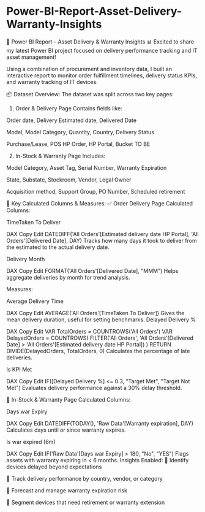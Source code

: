# Power-BI-Report-Asset-Delivery-Warranty-Insights

🚀 Power BI Report – Asset Delivery & Warranty Insights 📊
Excited to share my latest Power BI project focused on delivery performance tracking and IT asset management!

Using a combination of procurement and inventory data, I built an interactive report to monitor order fulfillment timelines, delivery status KPIs, and warranty tracking of IT devices.

📦 Dataset Overview:
The dataset was split across two key pages:

1. Order & Delivery Page
Contains fields like:

Order date, Delivery Estimated date, Delivered Date

Model, Model Category, Quantity, Country, Delivery Status

Purchase/Lease, POS HP Order, HP Portal, Bucket TO BE

2. In-Stock & Warranty Page
Includes:

Model Category, Asset Tag, Serial Number, Warranty Expiration

State, Substate, Stockroom, Vendor, Legal Owner

Acquisition method, Support Group, PO Number, Scheduled retirement

🔧 Key Calculated Columns & Measures:
✅ Order Delivery Page
Calculated Columns:

TimeTaken To Deliver

DAX
Copy
Edit
DATEDIFF('All Orders'[Estimated delivery date HP Portal], 'All Orders'[Delivered Date], DAY)
Tracks how many days it took to deliver from the estimated to the actual delivery date.

Delivery Month

DAX
Copy
Edit
FORMAT('All Orders'[Delivered Date], "MMM")
Helps aggregate deliveries by month for trend analysis.

Measures:

Average Delivery Time

DAX
Copy
Edit
AVERAGE('All Orders'[TimeTaken To Deliver])
Gives the mean delivery duration, useful for setting benchmarks.
Delayed Delivery %

DAX
Copy
Edit
VAR TotalOrders = COUNTROWS('All Orders')
VAR DelayedOrders = COUNTROWS(
    FILTER('All Orders',
    'All Orders'[Delivered Date] > 'All Orders'[Estimated delivery date HP Portal])
)
RETURN DIVIDE(DelayedOrders, TotalOrders, 0)
Calculates the percentage of late deliveries.

Is KPI Met

DAX
Copy
Edit
IF([Delayed Delivery %] <= 0.3, "Target Met", "Target Not Met")
Evaluates delivery performance against a 30% delay threshold.

🔐 In-Stock & Warranty Page
Calculated Columns:

Days war Expiry

DAX
Copy
Edit
DATEDIFF(TODAY(), 'Raw Data'[Warranty expiration], DAY)
Calculates days until or since warranty expires.

Is war expired (6m)

DAX
Copy
Edit
IF('Raw Data'[Days war Expiry] > 180, "No", "YES")
Flags assets with warranty expiring in < 6 months.
Insights Enabled:
📌 Identify devices delayed beyond expectations

📌 Track delivery performance by country, vendor, or category

📌 Forecast and manage warranty expiration risk

📌 Segment devices that need retirement or warranty extension
